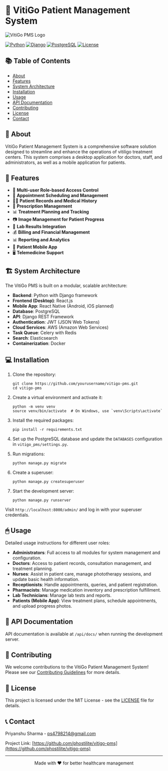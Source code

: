 # 🏥 VitiGo Patient Management System

![VitiGo PMS Logo](https://via.placeholder.com/150x150.png?text=VitiGo+PMS)

[![Python](https://img.shields.io/badge/Python-3.9%2B-blue.svg)](https://www.python.org/downloads/)
[![Django](https://img.shields.io/badge/Django-3.2-green.svg)](https://www.djangoproject.com/)
[![PostgreSQL](https://img.shields.io/badge/PostgreSQL-13%2B-blue.svg)](https://www.postgresql.org/)
[![License](https://img.shields.io/badge/License-MIT-yellow.svg)](https://opensource.org/licenses/MIT)

## 📚 Table of Contents

- [About](#-about)
- [Features](#-features)
- [System Architecture](#-system-architecture)
- [Installation](#-installation)
- [Usage](#-usage)
- [API Documentation](#-api-documentation)
- [Contributing](#-contributing)
- [License](#-license)
- [Contact](#-contact)

## 🌟 About

VitiGo Patient Management System is a comprehensive software solution designed to streamline and enhance the operations of vitiligo treatment centers. This system comprises a desktop application for doctors, staff, and administrators, as well as a mobile application for patients.

## 🚀 Features

- 👥 **Multi-user Role-based Access Control**
- 📅 **Appointment Scheduling and Management**
- 👨‍⚕️ **Patient Records and Medical History**
- 💊 **Prescription Management**
- 📊 **Treatment Planning and Tracking**
- 📷 **Image Management for Patient Progress**
- 🧪 **Lab Results Integration**
- 💰 **Billing and Financial Management**
- 📊 **Reporting and Analytics**
- 📱 **Patient Mobile App**
- 🖥️ **Telemedicine Support**

## 🏗 System Architecture

The VitiGo PMS is built on a modular, scalable architecture:

- **Backend**: Python with Django framework
- **Frontend (Desktop)**: React.js
- **Mobile App**: React Native (Android, iOS planned)
- **Database**: PostgreSQL
- **API**: Django REST Framework
- **Authentication**: JWT (JSON Web Tokens)
- **Cloud Services**: AWS (Amazon Web Services)
- **Task Queue**: Celery with Redis
- **Search**: Elasticsearch
- **Containerization**: Docker

## 💻 Installation

1. Clone the repository:
   ```
   git clone https://github.com/yourusername/vitigo-pms.git
   cd vitigo-pms
   ```

2. Create a virtual environment and activate it:
   ```
   python -m venv venv
   source venv/bin/activate  # On Windows, use `venv\Scripts\activate`
   ```

3. Install the required packages:
   ```
   pip install -r requirements.txt
   ```

4. Set up the PostgreSQL database and update the `DATABASES` configuration in `vitigo_pms/settings.py`.

5. Run migrations:
   ```
   python manage.py migrate
   ```

6. Create a superuser:
   ```
   python manage.py createsuperuser
   ```

7. Start the development server:
   ```
   python manage.py runserver
   ```

Visit `http://localhost:8000/admin/` and log in with your superuser credentials.

## 🖱 Usage

Detailed usage instructions for different user roles:

- **Administrators**: Full access to all modules for system management and configuration.
- **Doctors**: Access to patient records, consultation management, and treatment planning.
- **Nurses**: Assist in patient care, manage phototherapy sessions, and update basic health information.
- **Receptionists**: Handle appointments, queries, and patient registration.
- **Pharmacists**: Manage medication inventory and prescription fulfillment.
- **Lab Technicians**: Manage lab tests and reports.
- **Patients (Mobile App)**: View treatment plans, schedule appointments, and upload progress photos.

## 📘 API Documentation

API documentation is available at `/api/docs/` when running the development server.

## 🤝 Contributing

We welcome contributions to the VitiGo Patient Management System! Please see our [Contributing Guidelines](CONTRIBUTING.md) for more details.

## 📄 License

This project is licensed under the MIT License - see the [LICENSE](LICENSE) file for details.

## 📞 Contact

Priyanshu Sharma - [ps4798214@gmail.com](mailto:ps4798214@gmail.com)

Project Link: [https://github.com/phostilite/vitigo-pms](https://github.com/phostilite/vitigo-pms)

---

<p align="center">Made with ❤️ for better healthcare management</p>
